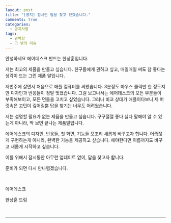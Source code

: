```yaml
---
layout: post
title: "[공지] 잠시만 답을 찾고 있겠습니다."
comments: true
categories:
  - 공지사항
tags:
  - 완벽함
  - 그 밖의 이슈
---
```


안녕하세요 에어데스크 만드는 한상훈입니다. 

저는 최고의 제품을 만들고 싶습니다. 친구들에게 권하고 싶고, 매일매일 써도 참 좋다는 생각이 드는 그런 제품 말입니다. 

저번주에 살면서 처음으로 애플 컴퓨터를 써봤습니다. 3분정도 마우스 클릭만 한 정도지만 디자인과 반응들이 정말 멋졌습니다. 그걸 보고나서는 에어데스크의 모든 부분들이 부족해보이고, 모든 면들을 고치고 싶었습니다. 그러나 비교 상대가 애플이다보니 제 머릿속은 고민이 깊어질뿐 답을 찾기는 너무도 어려웠습니다. 

저는 설명할 필요가 없는 제품을 만들고 싶습니다. 구구절절 좋다 싫다 말해야 알 수 있는게 아니라, 딱 보면 끝나는 제품말입니다. 

에어데스크의 디자인, 반응들, 첫 화면, 기능들 모조리 새롭게 바꾸고자 합니다. 어줍잖게 구현하는게 아니라, 완벽한 기능을 제공하고 싶습니다. 해야한다면 이름까지도 바꾸고 새롭게 시작하고 싶습니다.

이를 위해서 잠시동안 아무런 업데이트 없이, 답을 찾고자 합니다.

준비가 되면 다시 만나뵙겠습니다.

<br>

에어데스크

한상훈 드림

<br>
<hr>
<br>


